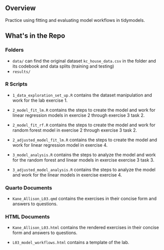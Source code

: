 ## Overview

Practice using fitting and evaluating model workflows in tidymodels. 
 
## What's in the Repo

### Folders
- `data/` can find the original dataset  `kc_house_data.csv` in the folder and its codebook and data splits (training and testing)
- `results/`

### R Scripts
- `1_data_exploration_set_up.R` contains the dataset manipulation and work for the lab exercise 1. 

- `2_model_fit_lm.R` contains the steps to create the model and work for linear regression models in exercise 2 through exercise 3 task 2.

- `2_model_fit_rf.R` contains the steps to create the model and work for random forest model in exercise 2 through exercise 3 task 2.

- `2_adjusted_model_fit_lm.R` contains the steps to create the model and work for linear regression model in exercise 4.

- `3_model_analysis.R` contains the steps to analyze the model and work for the random forest and linear models in exercise exercise 3 task 3.

- `3_adjusted_model_analysis.R` contains the steps to analyze the model and work for the linear models in exercise exercise 4.

### Quarto Documents
- `Kane_Allison_L03.qmd` contains the exercises in their concise form and answers to questions.

### HTML Documents
- `Kane_Allison_L03.html` contains the rendered exercises in their concise form and answers to questions.

- `L03_model_workflows.html` contains a template of the lab.

